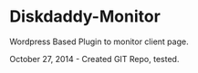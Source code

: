 Diskdaddy-Monitor
=================

Wordpress Based Plugin to monitor client page.

October 27, 2014 - Created GIT Repo, tested.
